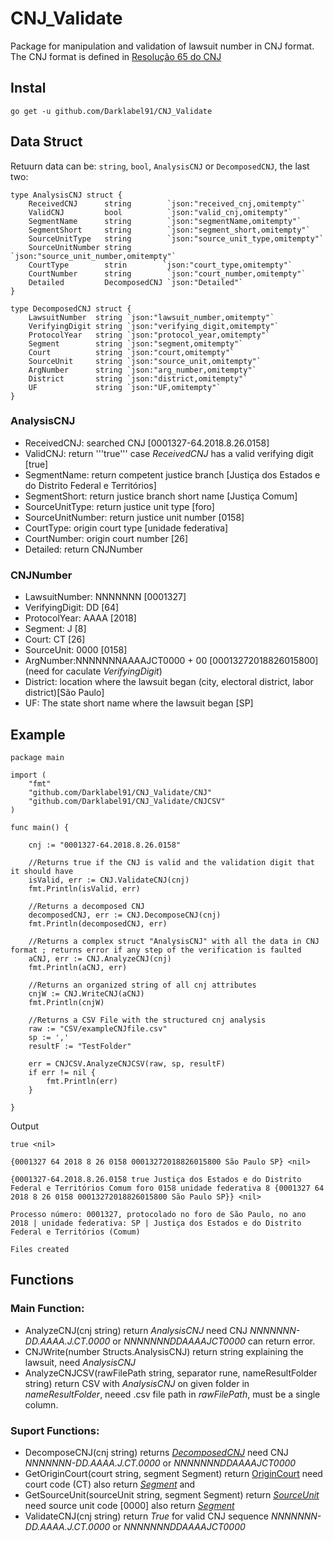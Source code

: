 # CNJ_Validate
Package for manipulation and validation of lawsuit number in CNJ format. The CNJ format is defined in [Resolução 65 do CNJ](https://atos.cnj.jus.br/files/resolucao_comp_65_16122008_26032019140041.pdf)

## Instal
``` go get -u github.com/Darklabel91/CNJ_Validate ```

## Data Struct
Retuurn data can be: ```string```, ```bool```, ```AnalysisCNJ``` or ```DecomposedCNJ```, the last two:

``` 
type AnalysisCNJ struct {
	ReceivedCNJ      string        `json:"received_cnj,omitempty"`
	ValidCNJ         bool          `json:"valid_cnj,omitempty"`
	SegmentName      string        `json:"segmentName,omitempty"`
	SegmentShort     string        `json:"segment_short,omitempty"`
	SourceUnitType   string        `json:"source_unit_type,omitempty"`
	SourceUnitNumber string        `json:"source_unit_number,omitempty"`
	CourtType        strin        `json:"court_type,omitempty"`
	CourtNumber      string        `json:"court_number,omitempty"`
	Detailed         DecomposedCNJ `json:"Detailed"`
}

type DecomposedCNJ struct {
	LawsuitNumber  string `json:"lawsuit_number,omitempty"`
	VerifyingDigit string `json:"verifying_digit,omitempty"`
	ProtocolYear   string `json:"protocol_year,omitempty"`
	Segment        string `json:"segment,omitempty"`
	Court          string `json:"court,omitempty"`
	SourceUnit     string `json:"source_unit,omitempty"`
	ArgNumber      string `json:"arg_number,omitempty"`
	District       string `json:"district,omitempty"`
	UF             string `json:"UF,omitempty"`
}
```
### AnalysisCNJ
- ReceivedCNJ: searched CNJ [0001327-64.2018.8.26.0158]
- ValidCNJ: return '''true''' case *ReceivedCNJ*  has a valid verifying digit [true]
- SegmentName: return competent justice branch [Justiça dos Estados e do Distrito Federal e Territórios]
- SegmentShort: return justice branch short name [Justiça Comum]
- SourceUnitType: return justice unit type [foro]
- SourceUnitNumber: return justice unit number [0158]
- CourtType: origin court type [unidade federativa]
- CourtNumber: origin court number [26]
- Detailed: return CNJNumber

### CNJNumber
- LawsuitNumber: NNNNNNN [0001327]
- VerifyingDigit: DD [64]
- ProtocolYear: AAAA [2018]
- Segment: J [8]
- Court: CT [26]
- SourceUnit: 0000 [0158]
- ArgNumber:NNNNNNNAAAAJCT0000 + 00 [00013272018826015800] (need for caculate *VerifyingDigit*)
- District: location where the lawsuit began (city, electoral district, labor district)[São Paulo]
- UF: The state short name where the lawsuit began [SP]


## Example

``` 
package main

import (
	"fmt"
	"github.com/Darklabel91/CNJ_Validate/CNJ"
	"github.com/Darklabel91/CNJ_Validate/CNJCSV"
)

func main() {

	cnj := "0001327-64.2018.8.26.0158"

	//Returns true if the CNJ is valid and the validation digit that it should have
	isValid, err := CNJ.ValidateCNJ(cnj)
	fmt.Println(isValid, err)

	//Returns a decomposed CNJ
	decomposedCNJ, err := CNJ.DecomposeCNJ(cnj)
	fmt.Println(decomposedCNJ, err)

	//Returns a complex struct "AnalysisCNJ" with all the data in CNJ format ; returns error if any step of the verification is faulted
	aCNJ, err := CNJ.AnalyzeCNJ(cnj)
	fmt.Println(aCNJ, err)

	//Returns an organized string of all cnj attributes
	cnjW := CNJ.WriteCNJ(aCNJ)
	fmt.Println(cnjW)

	//Returns a CSV File with the structured cnj analysis
	raw := "CSV/exampleCNJfile.csv"
	sp := ','
	resultF := "TestFolder"

	err = CNJCSV.AnalyzeCNJCSV(raw, sp, resultF)
	if err != nil {
		fmt.Println(err)
	}

}

 ```
 Output
 ``` 
 true <nil>
 
{0001327 64 2018 8 26 0158 00013272018826015800 São Paulo SP} <nil>

{0001327-64.2018.8.26.0158 true Justiça dos Estados e do Distrito Federal e Territórios Comum foro 0158 unidade federativa 8 {0001327 64 2018 8 26 0158 00013272018826015800 São Paulo SP}} <nil>

Processo número: 0001327, protocolado no foro de São Paulo, no ano 2018 | unidade federativa: SP | Justiça dos Estados e do Distrito Federal e Territórios (Comum)

Files created
 ```
 
 ## Functions

### Main Function:
- AnalyzeCNJ(cnj string) return *AnalysisCNJ* need CNJ *NNNNNNN-DD.AAAA.J.CT.0000* or *NNNNNNNDDAAAAJCT0000* can return error.
- CNJWrite(number Structs.AnalysisCNJ) return string explaining the lawsuit, need *AnalysisCNJ*
- AnalyzeCNJCSV(rawFilePath string, separator rune, nameResultFolder string) return CSV with *AnalysisCNJ* on given folder in *nameResultFolder*, neeed .csv file path in *rawFilePath*, must be a single column.


### Suport Functions:
-  DecomposeCNJ(cnj string) returns *[DecomposedCNJ](https://pkg.go.dev/github.com/Darklabel91/CNJ_Validate/CNJ#DecomposedCNJ)* need CNJ *NNNNNNN-DD.AAAA.J.CT.0000* or *NNNNNNNDDAAAAJCT0000*
-  GetOriginCourt(court string, segment Segment) return [OriginCourt](https://pkg.go.dev/github.com/Darklabel91/CNJ_Validate/CNJ#OriginCourt) need court code (CT) also return *[Segment](https://pkg.go.dev/github.com/Darklabel91/CNJ_Validate/CNJ#Segment)* and 
- GetSourceUnit(sourceUnit string, segment Segment) return *[SourceUnit](https://pkg.go.dev/github.com/Darklabel91/CNJ_Validate/CNJ#SourceUnit)* need source unit code [0000] also return *[Segment](https://pkg.go.dev/github.com/Darklabel91/CNJ_Validate/CNJ#Segment)*
- ValidateCNJ(cnj string) return *True* for valid CNJ sequence *NNNNNNN-DD.AAAA.J.CT.0000* or *NNNNNNNDDAAAAJCT0000* 

